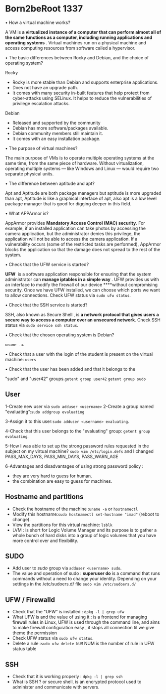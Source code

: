 # Born2beRoot 1337

• How a virtual machine works?

A VM is **a virtualized instance of a computer that can perform almost all of the same functions as a computer, including running applications and operating systems**
. Virtual machines run on a physical machine and access computing resources from software called a hypervisor.

• The basic differences between Rocky and Debian, and the choice of operating system?

Rocky

- Rocky is more stable than Debian and supports enterprise applications.
- Does not have an upgrade path.
- It comes with many security in-built features that help protect from cyber-attacks using SELinux. It helps to reduce the vulnerabilities of privilege escalation attacks.

Debian

- Released and supported by the community
- Debian has more software/packages available.
- Debian community members still maintain it.
- It comes with an easy installation package.

• The purpose of virtual machines?

The main purpose of VMs is to operate multiple operating systems at the same time, from the same piece of hardware. Without virtualization, operating multiple systems — like Windows and Linux — would require two separate physical units.

• The difference between aptitude and apt?

Apt and Aptitude are both package managers but aptitude is more upgraded than apt, Aptitude is like a graphical interface of apt, also apt is a low level package manager that is good for digging deeper in this field.

• What APPArmor is?

AppArmor provides **Mandatory Access Control (MAC) security**. For example, if an installed application can take photos by accessing the camera application, but the administrator denies this privilege, the application will not be able to access the camera application. If a vulnerability occurs (some of the restricted tasks are performed), AppArmor blocks the application so that the damage does not spread to the rest of the system.

• Check that the UFW service is started?

**UFW**  is a software application responsible for ensuring that the system administrator can **manage iptables in a simple way**
. UFW provides us with an interface to modify the firewall of our device ****without compromising security. Once we have UFW installed, we can choose which ports we want to allow connections. Check UFW status via `sudo ufw status`.

• Check that the SSH service is started?

SSH, also known as Secure Shell , is **a network protocol that gives users a secure way to access a computer over an unsecured network**. Check SSH status via `sudo service ssh status`.

• Check that the chosen operating system is Debian?

`uname -a`.

• Check that a user with the login of the student is present on the virtual machine: `users`

• Check that the user has been added and that it belongs to the

"sudo" and "user42" groups.`getent group user42` `getent group sudo`

## **User**

1-Create new user via `sudo adduser <username>`
2-Create a group named "evaluating”:`sudo addgroup evaluating`

3-Assign it to this user:`sudo adduser <username> evaluating`.

4-Check that this user belongs to the "evaluating" group: `getent group evaluating`.

5-How I was able to set up the strong password rules requested in the subject on my virtual machine? `sudo vim /etc/login.defs` and I changed PASS_MAX_DAYS, PASS_MIN_DAYS, PASS_WARN_AGE

6-Advantages and disadvantages of using strong password policy : 

- they are very hard to guess for human.
- the combination are easy to guess for machines.

## **Hostname and partitions**

- Check the hostname of the machine :`uname -a` or `hostnamectl`
- Modify this hostname:`sudo hostnamectl set-hostname "imad"` (reboot to change).
- View the partitions for this virtual machine: `lsblk`
- LVM : is short for Logic Volume Manager and its purpose is to gather a whole bunch of hard disks into a group of logic volumes that you have more control over and flexibility.

## **SUDO**

- Add user to *sudo* group via `adduser <username> sudo`.
- The value and operation of sudo : **superuser do** is a command that runs commands without a need to change your identity. Depending on your settings in the /etc/sudoers.d/ file `sudo vim /etc/sudoers.d/`

## **UFW / Firewalld**

- Check that the "UFW” is installed : `dpkg -l | grep ufw`
- What UFW is and the value of using it : is a frontend for managing firewall rules in Linux, UFW is used through the command line, and aims to make firewall configuration easy , it stops all connection til we give theme the permission
- Check UFW status via `sudo ufw status`.
- Delete a rule :`sudo ufw delete NUM` NUM is the number of rule in UFW status table

## **SSH**

- Check that it is working properly : `dpkg -l | grep ssh`
- What is SSH ?  or secure shell, is an encrypted protocol used to administer and communicate with servers.
